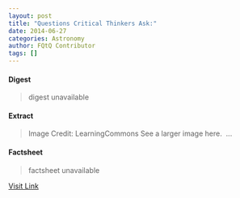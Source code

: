 ```yaml
---
layout: post
title: "Questions Critical Thinkers Ask:"
date: 2014-06-27
categories: Astronomy
author: FQtQ Contributor
tags: []
---
```



#### Digest
>digest unavailable

#### Extract
>Image Credit: LearningCommons See a larger image here. &nbsp;...

#### Factsheet
>factsheet unavailable

[Visit Link](http://www.fromquarkstoquasars.com/questions-critical-thinkers-ask/)


